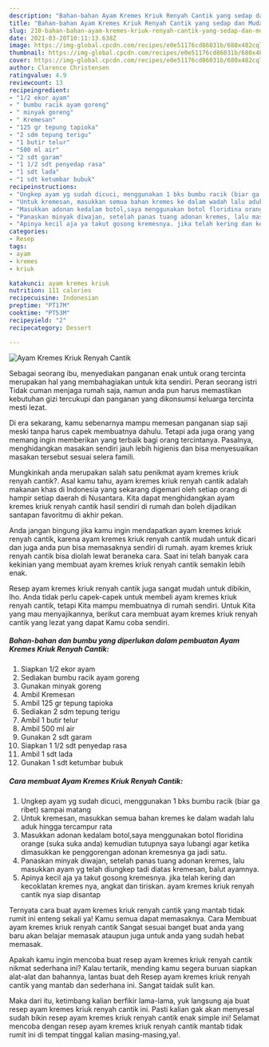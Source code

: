 ```yaml
---
description: "Bahan-bahan Ayam Kremes Kriuk Renyah Cantik yang sedap dan Mudah Dibuat"
title: "Bahan-bahan Ayam Kremes Kriuk Renyah Cantik yang sedap dan Mudah Dibuat"
slug: 210-bahan-bahan-ayam-kremes-kriuk-renyah-cantik-yang-sedap-dan-mudah-dibuat
date: 2021-03-20T10:11:13.638Z
image: https://img-global.cpcdn.com/recipes/e0e51176cd86031b/680x482cq70/ayam-kremes-kriuk-renyah-cantik-foto-resep-utama.jpg
thumbnail: https://img-global.cpcdn.com/recipes/e0e51176cd86031b/680x482cq70/ayam-kremes-kriuk-renyah-cantik-foto-resep-utama.jpg
cover: https://img-global.cpcdn.com/recipes/e0e51176cd86031b/680x482cq70/ayam-kremes-kriuk-renyah-cantik-foto-resep-utama.jpg
author: Clarence Christensen
ratingvalue: 4.9
reviewcount: 13
recipeingredient:
- "1/2 ekor ayam"
- " bumbu racik ayam goreng"
- " minyak goreng"
- " Kremesan"
- "125 gr tepung tapioka"
- "2 sdm tepung terigu"
- "1 butir telur"
- "500 ml air"
- "2 sdt garam"
- "1 1/2 sdt penyedap rasa"
- "1 sdt lada"
- "1 sdt ketumbar bubuk"
recipeinstructions:
- "Ungkep ayam yg sudah dicuci, menggunakan 1 bks bumbu racik (biar ga ribet) sampai matang"
- "Untuk kremesan, masukkan semua bahan kremes ke dalam wadah lalu aduk hingga tercampur rata"
- "Masukkan adonan kedalam botol,saya menggunakan botol floridina orange (suka suka anda) kemudian tutupnya saya lubangi agar ketika dimasukkan ke penggorengan adonan kremesnya ga jadi satu."
- "Panaskan minyak diwajan, setelah panas tuang adonan kremes, lalu masukkan ayam yg telah diungkep tadi diatas kremesan, balut ayamnya."
- "Apinya kecil aja ya takut gosong kremesnya. jika telah kering dan kecoklatan kremes nya, angkat dan tiriskan. ayam kremes kriuk renyah cantik nya siap disantap"
categories:
- Resep
tags:
- ayam
- kremes
- kriuk

katakunci: ayam kremes kriuk 
nutrition: 111 calories
recipecuisine: Indonesian
preptime: "PT17M"
cooktime: "PT53M"
recipeyield: "2"
recipecategory: Dessert

---
```



![Ayam Kremes Kriuk Renyah Cantik](https://img-global.cpcdn.com/recipes/e0e51176cd86031b/680x482cq70/ayam-kremes-kriuk-renyah-cantik-foto-resep-utama.jpg)

Sebagai seorang ibu, menyediakan panganan enak untuk orang tercinta merupakan hal yang membahagiakan untuk kita sendiri. Peran seorang istri Tidak cuman menjaga rumah saja, namun anda pun harus memastikan kebutuhan gizi tercukupi dan panganan yang dikonsumsi keluarga tercinta mesti lezat.

Di era  sekarang, kamu sebenarnya mampu memesan panganan siap saji meski tanpa harus capek membuatnya dahulu. Tetapi ada juga orang yang memang ingin memberikan yang terbaik bagi orang tercintanya. Pasalnya, menghidangkan masakan sendiri jauh lebih higienis dan bisa menyesuaikan masakan tersebut sesuai selera famili. 



Mungkinkah anda merupakan salah satu penikmat ayam kremes kriuk renyah cantik?. Asal kamu tahu, ayam kremes kriuk renyah cantik adalah makanan khas di Indonesia yang sekarang digemari oleh setiap orang di hampir setiap daerah di Nusantara. Kita dapat menghidangkan ayam kremes kriuk renyah cantik hasil sendiri di rumah dan boleh dijadikan santapan favoritmu di akhir pekan.

Anda jangan bingung jika kamu ingin mendapatkan ayam kremes kriuk renyah cantik, karena ayam kremes kriuk renyah cantik mudah untuk dicari dan juga anda pun bisa memasaknya sendiri di rumah. ayam kremes kriuk renyah cantik bisa diolah lewat beraneka cara. Saat ini telah banyak cara kekinian yang membuat ayam kremes kriuk renyah cantik semakin lebih enak.

Resep ayam kremes kriuk renyah cantik juga sangat mudah untuk dibikin, lho. Anda tidak perlu capek-capek untuk membeli ayam kremes kriuk renyah cantik, tetapi Kita mampu membuatnya di rumah sendiri. Untuk Kita yang mau menyajikannya, berikut cara membuat ayam kremes kriuk renyah cantik yang lezat yang dapat Kamu coba sendiri.

<!--inarticleads1-->

##### Bahan-bahan dan bumbu yang diperlukan dalam pembuatan Ayam Kremes Kriuk Renyah Cantik:

1. Siapkan 1/2 ekor ayam
1. Sediakan  bumbu racik ayam goreng
1. Gunakan  minyak goreng
1. Ambil  Kremesan
1. Ambil 125 gr tepung tapioka
1. Sediakan 2 sdm tepung terigu
1. Ambil 1 butir telur
1. Ambil 500 ml air
1. Gunakan 2 sdt garam
1. Siapkan 1 1/2 sdt penyedap rasa
1. Ambil 1 sdt lada
1. Gunakan 1 sdt ketumbar bubuk




<!--inarticleads2-->

##### Cara membuat Ayam Kremes Kriuk Renyah Cantik:

1. Ungkep ayam yg sudah dicuci, menggunakan 1 bks bumbu racik (biar ga ribet) sampai matang
1. Untuk kremesan, masukkan semua bahan kremes ke dalam wadah lalu aduk hingga tercampur rata
1. Masukkan adonan kedalam botol,saya menggunakan botol floridina orange (suka suka anda) kemudian tutupnya saya lubangi agar ketika dimasukkan ke penggorengan adonan kremesnya ga jadi satu.
1. Panaskan minyak diwajan, setelah panas tuang adonan kremes, lalu masukkan ayam yg telah diungkep tadi diatas kremesan, balut ayamnya.
1. Apinya kecil aja ya takut gosong kremesnya. jika telah kering dan kecoklatan kremes nya, angkat dan tiriskan. ayam kremes kriuk renyah cantik nya siap disantap




Ternyata cara buat ayam kremes kriuk renyah cantik yang mantab tidak rumit ini enteng sekali ya! Kamu semua dapat memasaknya. Cara Membuat ayam kremes kriuk renyah cantik Sangat sesuai banget buat anda yang baru akan belajar memasak ataupun juga untuk anda yang sudah hebat memasak.

Apakah kamu ingin mencoba buat resep ayam kremes kriuk renyah cantik nikmat sederhana ini? Kalau tertarik, mending kamu segera buruan siapkan alat-alat dan bahannya, lantas buat deh Resep ayam kremes kriuk renyah cantik yang mantab dan sederhana ini. Sangat taidak sulit kan. 

Maka dari itu, ketimbang kalian berfikir lama-lama, yuk langsung aja buat resep ayam kremes kriuk renyah cantik ini. Pasti kalian gak akan menyesal sudah bikin resep ayam kremes kriuk renyah cantik enak simple ini! Selamat mencoba dengan resep ayam kremes kriuk renyah cantik mantab tidak rumit ini di tempat tinggal kalian masing-masing,ya!.

